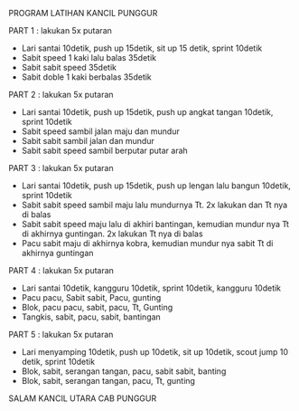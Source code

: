 PROGRAM LATIHAN KANCIL PUNGGUR
 
PART 1 : lakukan 5x putaran 
- Lari santai 10detik, push up 15detik, sit up 15 detik, sprint 10detik
- Sabit speed 1 kaki lalu balas 35detik
- Sabit sabit speed 35detik 
- Sabit doble 1 kaki berbalas 35detik 
 
 
PART 2 : lakukan 5x putaran 
- Lari santai 10detik, push up 15detik, push up angkat tangan 10detik, sprint 10detik
- Sabit speed sambil jalan maju dan mundur
- Sabit sabit sambil jalan dan mundur 
- Sabit sabit speed sambil berputar putar arah 
 
 
PART 3 : lakukan 5x putaran 
- Lari santai 10detik, push up 15detik, push up lengan lalu bangun 10detik, sprint 10detik
- Sabit sabit speed sambil maju lalu mundurnya Tt. 2x lakukan dan Tt nya di balas
- Sabit sabit speed maju lalu di akhiri bantingan, kemudian mundur nya Tt di akhirnya 
guntingan. 2x lakukan Tt nya di balas
- Pacu sabit maju di akhirnya kobra, kemudian mundur nya sabit Tt di akhirnya guntingan
 
 
PART 4 : lakukan 5x putaran 
- Lari santai 10detik, kangguru 10detik, sprint 10detik, kangguru 10detik
- Pacu pacu, Sabit sabit, Pacu, gunting
- Blok, pacu pacu, sabit, pacu, Tt, Gunting
- Tangkis, sabit, pacu, sabit, bantingan
 
PART 5 : lakukan 5x putaran 
- Lari menyamping 10detik, push up 10detik, sit up 10detik, scout jump 10 detik, sprint 10detik
- Blok, sabit, serangan tangan, pacu, sabit sabit, banting
- Blok, sabit, serangan tangan, pacu, Tt, gunting 
 
 
 
 
SALAM KANCIL UTARA CAB PUNGGUR